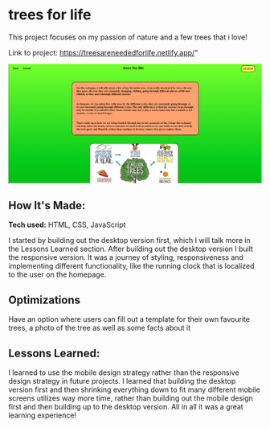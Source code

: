# trees for life 
This project focuses on my passion of nature and a few trees that i love!

Link to project: https://treesareneededforlife.netlify.app/"

![alt tag](https://github.com/dreymoreau/tree-project/blob/main/final-repo-photo.png)

## How It's Made:

**Tech used:** HTML, CSS, JavaScript

I started by building out the desktop version first, which I will talk more in the Lessons Learned section. After building out the desktop version I built the responsive version. It was a journey of styling, responsiveness and implementing different functionality, like the running clock that is localized to the user on the homepage.

## Optimizations

Have an option where users can fill out a template for their own favourite trees, a photo of the tree as well as some facts about it

## Lessons Learned:

I learned to use the mobile design strategy rather than the responsive design strategy in future projects. I learned that building the desktop version first and then shrinking everything down to fit many different mobile screens utilizes way more time, rather than building out the mobile design first and then building up to the desktop version. All in all it was a great learning experience!



